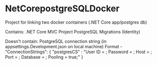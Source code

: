 # NetCorepostgreSQLDocker
Project for linking two docker containers (.NET Core app/postgres db)

Contains:
  .NET Core MVC Project
  PostgreSQL Migrations (Identity)
  
Doesn't contain:
  PostgreSQL connection string (in appsettings.Development.json on local machine)
  Format - "ConnectionStrings": {
    "postgresCS" : "User ID = ; Password = ; Host = ; Port = ; Database = ; Pooling = true;"
  }
